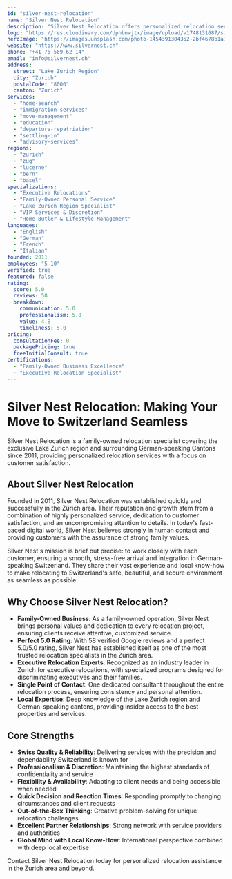 ```yaml
---
id: "silver-nest-relocation"
name: "Silver Nest Relocation"
description: "Silver Nest Relocation offers personalized relocation services in Zurich and German-speaking Switzerland since 2011. Family-owned business specializing in executive relocations with perfect 5.0 rating."
logo: "https://res.cloudinary.com/dphbnwjtx/image/upload/v1748131687/silvernest_vvrrjk.webp"
heroImage: "https://images.unsplash.com/photo-1454391304352-2bf4678b1a7a?w=1200&h=600&fit=crop"
website: "https://www.silvernest.ch"
phone: "+41 76 569 62 14"
email: "info@silvernest.ch"
address:
  street: "Lake Zurich Region"
  city: "Zurich"
  postalCode: "8000"
  canton: "Zurich"
services:
  - "home-search"
  - "immigration-services"
  - "move-management"
  - "education"
  - "departure-repatriation"
  - "settling-in"
  - "advisory-services"
regions:
  - "zurich"
  - "zug"
  - "lucerne"
  - "bern"
  - "basel"
specializations:
  - "Executive Relocations"
  - "Family-Owned Personal Service"
  - "Lake Zurich Region Specialist"
  - "VIP Services & Discretion"
  - "Home Butler & Lifestyle Management"
languages:
  - "English"
  - "German"
  - "French"
  - "Italian"
founded: 2011
employees: "5-10"
verified: true
featured: false
rating:
  score: 5.0
  reviews: 58
  breakdown:
    communication: 5.0
    professionalism: 5.0
    value: 4.8
    timeliness: 5.0
pricing:
  consultationFee: 0
  packagePricing: true
  freeInitialConsult: true
certifications:
  - "Family-Owned Business Excellence"
  - "Executive Relocation Specialist"
---
```


# Silver Nest Relocation: Making Your Move to Switzerland Seamless

Silver Nest Relocation is a family-owned relocation specialist covering the exclusive Lake Zurich region and surrounding German-speaking Cantons since 2011, providing personalized relocation services with a focus on customer satisfaction.

## About Silver Nest Relocation

Founded in 2011, Silver Nest Relocation was established quickly and successfully in the Zürich area. Their reputation and growth stem from a combination of highly personalized service, dedication to customer satisfaction, and an uncompromising attention to details. In today's fast-paced digital world, Silver Nest believes strongly in human contact and providing customers with the assurance of strong family values.

Silver Nest's mission is brief but precise: to work closely with each customer, ensuring a smooth, stress-free arrival and integration in German-speaking Switzerland. They share their vast experience and local know-how to make relocating to Switzerland's safe, beautiful, and secure environment as seamless as possible.

## Why Choose Silver Nest Relocation?

- **Family-Owned Business**: As a family-owned operation, Silver Nest brings personal values and dedication to every relocation project, ensuring clients receive attentive, customized service.
- **Perfect 5.0 Rating**: With 58 verified Google reviews and a perfect 5.0/5.0 rating, Silver Nest has established itself as one of the most trusted relocation specialists in the Zurich area.
- **Executive Relocation Experts**: Recognized as an industry leader in Zurich for executive relocations, with specialized programs designed for discriminating executives and their families.
- **Single Point of Contact**: One dedicated consultant throughout the entire relocation process, ensuring consistency and personal attention.
- **Local Expertise**: Deep knowledge of the Lake Zurich region and German-speaking cantons, providing insider access to the best properties and services.

## Core Strengths

- **Swiss Quality & Reliability**: Delivering services with the precision and dependability Switzerland is known for
- **Professionalism & Discretion**: Maintaining the highest standards of confidentiality and service
- **Flexibility & Availability**: Adapting to client needs and being accessible when needed
- **Quick Decision and Reaction Times**: Responding promptly to changing circumstances and client requests
- **Out-of-the-Box Thinking**: Creative problem-solving for unique relocation challenges
- **Excellent Partner Relationships**: Strong network with service providers and authorities
- **Global Mind with Local Know-How**: International perspective combined with deep local expertise

Contact Silver Nest Relocation today for personalized relocation assistance in the Zurich area and beyond. 